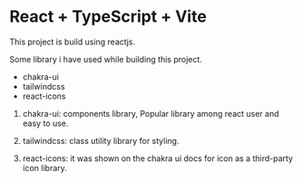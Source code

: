 # React + TypeScript + Vite

This project is build using reactjs.

Some library i have used while building this project.

- chakra-ui
- tailwindcss
- react-icons

1) chakra-ui: components library, Popular library among react user and easy to use.

2) tailwindcss: class utility library for styling.

3) react-icons: it was shown on the chakra ui docs for icon as a third-party icon library.
